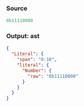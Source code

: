 ### Source
```js parse:expr
0b11110000
```

### Output: ast
```json
{
  "Literal": {
    "span": "0:10",
    "literal": {
      "Number": {
        "raw": "0b11110000"
      }
    }
  }
}
```
